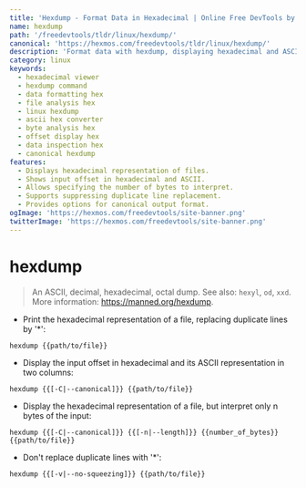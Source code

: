```yaml
---
title: 'Hexdump - Format Data in Hexadecimal | Online Free DevTools by Hexmos'
name: hexdump
path: '/freedevtools/tldr/linux/hexdump/'
canonical: 'https://hexmos.com/freedevtools/tldr/linux/hexdump/'
description: 'Format data with hexdump, displaying hexadecimal and ASCII representations of files.  View and analyze file contents in detail with various options. Free online tool, no registration required.'
category: linux
keywords:
  - hexadecimal viewer
  - hexdump command
  - data formatting hex
  - file analysis hex
  - linux hexdump
  - ascii hex converter
  - byte analysis hex
  - offset display hex
  - data inspection hex
  - canonical hexdump
features:
  - Displays hexadecimal representation of files.
  - Shows input offset in hexadecimal and ASCII.
  - Allows specifying the number of bytes to interpret.
  - Supports suppressing duplicate line replacement.
  - Provides options for canonical output format.
ogImage: 'https://hexmos.com/freedevtools/site-banner.png'
twitterImage: 'https://hexmos.com/freedevtools/site-banner.png'
---
```


# hexdump

> An ASCII, decimal, hexadecimal, octal dump.
> See also: `hexyl`, `od`, `xxd`.
> More information: <https://manned.org/hexdump>.

- Print the hexadecimal representation of a file, replacing duplicate lines by '\*':

`hexdump {{path/to/file}}`

- Display the input offset in hexadecimal and its ASCII representation in two columns:

`hexdump {{[-C|--canonical]}} {{path/to/file}}`

- Display the hexadecimal representation of a file, but interpret only n bytes of the input:

`hexdump {{[-C|--canonical]}} {{[-n|--length]}} {{number_of_bytes}} {{path/to/file}}`

- Don't replace duplicate lines with '\*':

`hexdump {{[-v|--no-squeezing]}} {{path/to/file}}`

